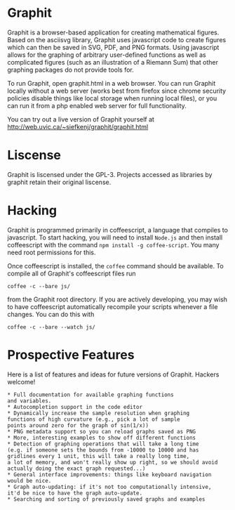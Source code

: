 Graphit
=======

Graphit is a browser-based application for creating mathematical figures.
Based on the asciisvg library, Graphit uses javascript code to create figures 
which can then be saved in SVG, PDF, and PNG formats. Using javascript allows for the 
graphing of arbitrary user-defined functions as well as complicated figures 
(such as an illustration of a Riemann Sum) that other graphing packages do 
not provide tools for.

To run Graphit, open graphit.html in a web browser.  You can run
Graphit locally without a web server (works best from firefox
since chrome security policies disable things like local storage
when running local files), or you can run it from a php enabled
web server for full functionality.

You can try out a live version of Graphit yourself at
http://web.uvic.ca/~siefkenj/graphit/graphit.html

Liscense
========

Graphit is liscensed under the GPL-3.  Projects accessed as libraries
by graphit retain their original liscense.


Hacking
=======

Graphit is programmed primarily in coffeescript, a language that
compiles to javascript.  To start hacking, you will need to install
`Node.js` and then install coffeescript with the command `npm install -g coffee-script`.
You many need root permissions for this.

Once coffeescript is installed, the `coffee` command should be available.
To compile all of Graphit's coffeescript files run

	coffee -c --bare js/

from the Graphit root directory. If you are actively developing,
you may wish to have coffeescript automatically recompile your
scripts whenever a file changes.  You can do this with

	coffee -c --bare --watch js/


Prospective Features
====================

Here is a list of features and ideas for future versions
of Graphit.  Hackers welcome!

	* Full documentation for available graphing functions
	and variables.
	* Autocompletion support in the code editor
	* Dynamically increase the sample resolution when graphing
	functions of high curvature (e.g., pick a lot of sample
	points around zero for the graph of sin(1/x))
	* PNG metadata support so you can reload graphs saved as PNG
	* More, interesting examples to show off different functions
	* Detection of graphing operations that will take a long time
	(e.g. if someone sets the bounds from -10000 to 10000 and has
	gridlines every 1 unit, this will take a really long time,
	a lot of memory, and won't really show up right, so we should avoid
	actually doing the exact graph requested...)
	* General interface improvements: things like keyboard navigation
	would be nice.
	* Graph auto-updating: if it's not too computationally intensive,
	it'd be nice to have the graph auto-update.
	* Searching and sorting of previously saved graphs and examples


